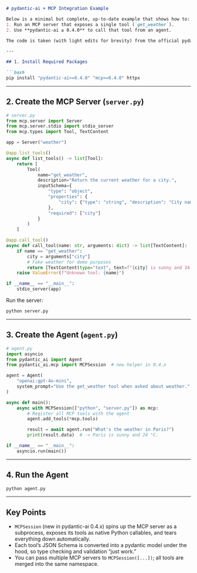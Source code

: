 ```markdown
# pydantic-ai + MCP Integration Example

Below is a minimal but complete, up-to-date example that shows how to:
1. Run an MCP server that exposes a single tool (`get_weather`).
2. Use **pydantic-ai ≥ 0.4.0** to call that tool from an agent.

The code is taken (with light edits for brevity) from the official pydantic-ai docs and the MCP Python SDK README, both current as of 2024-06-12.

---

## 1. Install Required Packages

```bash
pip install "pydantic-ai>=0.4.0" "mcp>=0.4.0" httpx
```

---

## 2. Create the MCP Server (`server.py`)

```python
# server.py
from mcp.server import Server
from mcp.server.stdio import stdio_server
from mcp.types import Tool, TextContent

app = Server("weather")

@app.list_tools()
async def list_tools() -> list[Tool]:
    return [
        Tool(
            name="get_weather",
            description="Return the current weather for a city.",
            inputSchema={
                "type": "object",
                "properties": {
                    "city": {"type": "string", "description": "City name"}
                },
                "required": ["city"]
            }
        )
    ]

@app.call_tool()
async def call_tool(name: str, arguments: dict) -> list[TextContent]:
    if name == "get_weather":
        city = arguments["city"]
        # Fake weather for demo purposes
        return [TextContent(type="text", text=f"{city} is sunny and 24 °C.")]
    raise ValueError(f"Unknown tool: {name}")

if __name__ == "__main__":
    stdio_server(app)
```

Run the server:

```bash
python server.py
```

---

## 3. Create the Agent (`agent.py`)

```python
# agent.py
import asyncio
from pydantic_ai import Agent
from pydantic_ai.mcp import MCPSession  # new helper in 0.4.x

agent = Agent(
    "openai:gpt-4o-mini",
    system_prompt="Use the get_weather tool when asked about weather."
)

async def main():
    async with MCPSession(["python", "server.py"]) as mcp:
        # Register all MCP tools with the agent
        agent.add_tools(*mcp.tools)

        result = await agent.run("What's the weather in Paris?")
        print(result.data)  # -> Paris is sunny and 24 °C.

if __name__ == "__main__":
    asyncio.run(main())
```

---

## 4. Run the Agent

```bash
python agent.py
```

---

## Key Points

- `MCPSession` (new in pydantic-ai 0.4.x) spins up the MCP server as a subprocess, exposes its tools as native Python callables, and tears everything down automatically.
- Each tool’s JSON Schema is converted into a pydantic model under the hood, so type checking and validation “just work.”
- You can pass multiple MCP servers to `MCPSession([...])`; all tools are merged into the same namespace.
```

